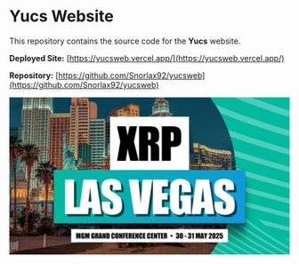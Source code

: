 # Yucs Website

This repository contains the source code for the **Yucs** website.

**Deployed Site:** [https://yucsweb.vercel.app/](https://yucsweb.vercel.app/)

**Repository:** [https://github.com/Snorlax92/yucsweb](https://github.com/Snorlax92/yucsweb)

![Logo](https://raw.githubusercontent.com/Snorlax92/yucsweb/main/src/logo.jpg)
